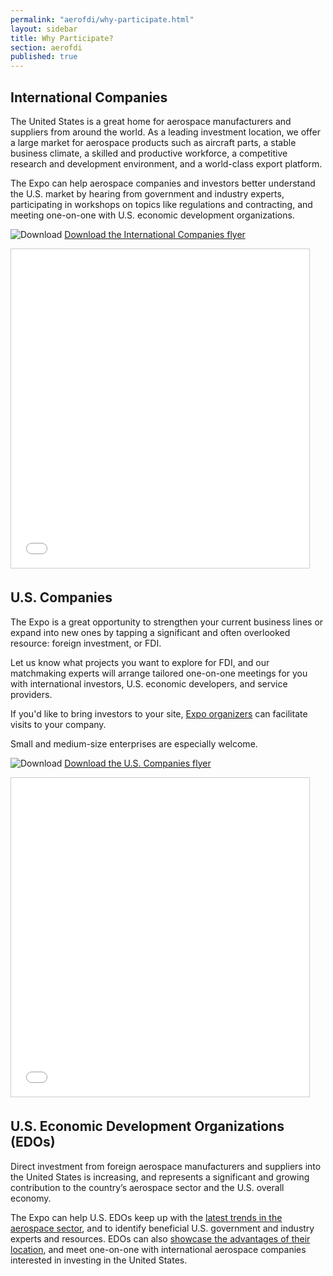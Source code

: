 ```yaml
---
permalink: "aerofdi/why-participate.html"
layout: sidebar
title: Why Participate?
section: aerofdi
published: true
---
```


## International Companies

The United States is a great home for aerospace manufacturers and suppliers from around the world. As a leading investment location, we offer a large market for aerospace products such as aircraft parts, a stable business climate, a skilled and productive workforce, a competitive research and development environment, and a world-class export platform. 

The Expo can help aerospace companies and investors better understand the U.S. market by hearing from government and industry experts, participating in workshops on topics like regulations and contracting, and meeting one-on-one with U.S. economic development organizations.

![Download](http://google.github.io/material-design-icons/action/svg/design/ic_get_app_24px.svg "Download") [Download the International Companies flyer](https://www.dropbox.com/s/wn2ta2utug45vkc/International%20FIrms%20Flyer%20-%20National%20Aerospace%20FDI%20Expo.pdf?dl=1)

<iframe src="//www.slideshare.net/slideshow/embed_code/key/4MCX7AVI3vd4hZ" width="477" height="510" frameborder="0" marginwidth="0" marginheight="0" scrolling="no" style="border:1px solid #CCC; border-width:1px; margin-bottom:5px; max-width: 100%;" allowfullscreen> </iframe> 

## U.S. Companies

The Expo is a great opportunity to strengthen your current business lines or expand into new ones by tapping a significant and often overlooked resource: foreign investment, or FDI.

Let us know what projects you want to explore for FDI, and our matchmaking experts will arrange tailored one-on-one meetings for you with international investors, U.S. economic developers, and service providers.

If you'd like to bring investors to your site, [Expo organizers](http://selectusa.commerce.gov/aerofdi/contact.html) can facilitate visits to your company.

Small and medium-size enterprises are especially welcome.

![Download](http://google.github.io/material-design-icons/action/svg/design/ic_get_app_24px.svg "Download") [Download the U.S. Companies flyer](https://www.dropbox.com/s/hg0k6i32a7sp6og/US%20Firms%20Flyer%20-%20National%20Aerospace%20FDI%20Expo.pdf?dl=1)

<iframe src="//www.slideshare.net/slideshow/embed_code/key/C6Y1LyyeKVUQMX" width="477" height="510" frameborder="0" marginwidth="0" marginheight="0" scrolling="no" style="border:1px solid #CCC; border-width:1px; margin-bottom:5px; max-width: 100%;" allowfullscreen> </iframe> 

## U.S. Economic Development Organizations (EDOs)

Direct investment from foreign aerospace manufacturers and suppliers into the United States is increasing, and represents a significant and growing contribution to the country’s aerospace sector and the U.S. overall economy.

The Expo can help U.S. EDOs keep up with the [latest trends in the aerospace sector](http://selectusa.commerce.gov/aerofdi/agenda.html), and to identify beneficial U.S. government and industry experts and resources. EDOs can also [showcase the advantages of their location](http://selectusa.commerce.gov/aerofdi/exhibit-sponsor.html), and meet one-on-one with international aerospace companies interested in investing in the United States.
